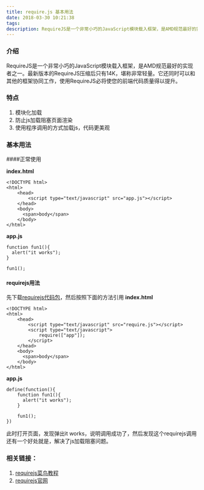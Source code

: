 ```yaml
---
title: require.js 基本用法
date: 2018-03-30 10:21:38
tags:
description: RequireJS是一个非常小巧的JavaScript模块载入框架，是AMD规范最好的实现者之一；最新版本的RequireJS压缩后只有14K，堪称非常轻量；它还同时可以和其他的框架协同工作，使用RequireJS必将使您的前端代码质量得以提升。
---
```


### 介绍
RequireJS是一个非常小巧的JavaScript模块载入框架，是AMD规范最好的实现者之一。最新版本的RequireJS压缩后只有14K，堪称非常轻量。它还同时可以和其他的框架协同工作，使用RequireJS必将使您的前端代码质量得以提升。

### 特点
1. 模块化加载
2. 防止js加载阻塞页面渲染
3. 使用程序调用的方式加载js，代码更美观

### 基本用法
####正常使用

**index.html**
```
<!DOCTYPE html>
<html>
    <head>
        <script type="text/javascript" src="app.js"></script>
    </head>
    <body>
      <span>body</span>
    </body>
</html>
```
**app.js**
```
function fun1(){
  alert("it works");
}

fun1();
```

#### requirejs用法

先下载[requirejs代码包](http://requirejs.org/)，然后按照下面的方法引用
 **index.html**
```
<!DOCTYPE html>
<html>
    <head>
        <script type="text/javascript" src="require.js"></script>
        <script type="text/javascript">
            require(["app"]);
        </script>
    </head>
    <body>
      <span>body</span>
    </body>
</html>
```
**app.js**
```
define(function(){
    function fun1(){
      alert("it works");
    }

    fun1();
})
```
此时打开页面，发现弹出it works，说明调用成功了，然后发现这个requirejs调用还有一个好处就是，解决了js加载阻塞问题。

### 相关链接：
1. [requirejs菜鸟教程](http://www.runoob.com/w3cnote/requirejs-tutorial-1.html)
2. [requirejs官网](http://requirejs.org/)